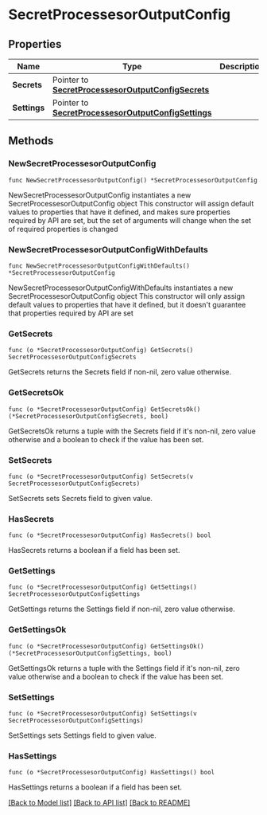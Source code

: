 # SecretProcessesorOutputConfig

## Properties

Name | Type | Description | Notes
------------ | ------------- | ------------- | -------------
**Secrets** | Pointer to [**SecretProcessesorOutputConfigSecrets**](SecretProcessesorOutputConfigSecrets.md) |  | [optional] 
**Settings** | Pointer to [**SecretProcessesorOutputConfigSettings**](SecretProcessesorOutputConfigSettings.md) |  | [optional] 

## Methods

### NewSecretProcessesorOutputConfig

`func NewSecretProcessesorOutputConfig() *SecretProcessesorOutputConfig`

NewSecretProcessesorOutputConfig instantiates a new SecretProcessesorOutputConfig object
This constructor will assign default values to properties that have it defined,
and makes sure properties required by API are set, but the set of arguments
will change when the set of required properties is changed

### NewSecretProcessesorOutputConfigWithDefaults

`func NewSecretProcessesorOutputConfigWithDefaults() *SecretProcessesorOutputConfig`

NewSecretProcessesorOutputConfigWithDefaults instantiates a new SecretProcessesorOutputConfig object
This constructor will only assign default values to properties that have it defined,
but it doesn't guarantee that properties required by API are set

### GetSecrets

`func (o *SecretProcessesorOutputConfig) GetSecrets() SecretProcessesorOutputConfigSecrets`

GetSecrets returns the Secrets field if non-nil, zero value otherwise.

### GetSecretsOk

`func (o *SecretProcessesorOutputConfig) GetSecretsOk() (*SecretProcessesorOutputConfigSecrets, bool)`

GetSecretsOk returns a tuple with the Secrets field if it's non-nil, zero value otherwise
and a boolean to check if the value has been set.

### SetSecrets

`func (o *SecretProcessesorOutputConfig) SetSecrets(v SecretProcessesorOutputConfigSecrets)`

SetSecrets sets Secrets field to given value.

### HasSecrets

`func (o *SecretProcessesorOutputConfig) HasSecrets() bool`

HasSecrets returns a boolean if a field has been set.

### GetSettings

`func (o *SecretProcessesorOutputConfig) GetSettings() SecretProcessesorOutputConfigSettings`

GetSettings returns the Settings field if non-nil, zero value otherwise.

### GetSettingsOk

`func (o *SecretProcessesorOutputConfig) GetSettingsOk() (*SecretProcessesorOutputConfigSettings, bool)`

GetSettingsOk returns a tuple with the Settings field if it's non-nil, zero value otherwise
and a boolean to check if the value has been set.

### SetSettings

`func (o *SecretProcessesorOutputConfig) SetSettings(v SecretProcessesorOutputConfigSettings)`

SetSettings sets Settings field to given value.

### HasSettings

`func (o *SecretProcessesorOutputConfig) HasSettings() bool`

HasSettings returns a boolean if a field has been set.


[[Back to Model list]](../README.md#documentation-for-models) [[Back to API list]](../README.md#documentation-for-api-endpoints) [[Back to README]](../README.md)


